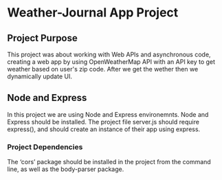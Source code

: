# Weather-Journal App Project

## Project Purpose

This project was about working with Web APIs and asynchronous code, creating a web app by using OpenWeatherMap API with an API key to get weather based on user's zip code. After we get the wether then we dynamically update UI.

## Node and Express
In this project we are using Node and Express environemnts. Node and Express should be installed. The project file server.js should require express(), and should create an instance of their app using express.

### Project Dependencies
The ‘cors’ package should be installed in the project from the command line, as well as the body-parser package.